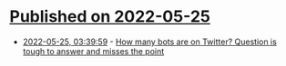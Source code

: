 # [Published on 2022-05-25](index.md)

* [2022-05-25, 03:39:59](https://news.ycombinator.com/item?id=31500353) - [How many bots are on Twitter? Question is tough to answer and misses the point](https://www.niemanlab.org/2022/05/how-many-bots-are-on-twitter-the-question-is-tough-to-answer-and-misses-the-point/)
